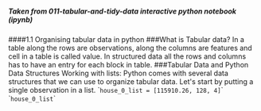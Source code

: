 <h5>Taken from 011-tabular-and-tidy-data interactive python notebook (ipynb)</h5>
####1.1 Organising tabular data in python
###What is Tabular data?
In a table along the rows are observations, along the columns are features and cell in a table is called value. In structured data all the rows and columns has to have an entry for each block in table. 
###Tabular Data and Python Data Structures
Working with lists:
Python comes with several data structures that we can use to organize tabular data. Let's start by putting a single observation in a list.
`<code>house_0_list = [115910.26, 128, 4]</code>`
`<code>house_0_list</code>`

